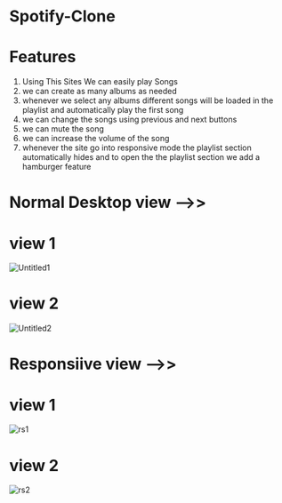 # Spotify-Clone

# Features
1. Using This Sites We can easily play Songs
2. we can create as many albums as needed
3. whenever we select any albums different songs will be loaded in the playlist and automatically play the first song
4. we can change the songs using previous and next buttons
5. we can mute the song
6. we can increase the volume of the song
7. whenever the site go into responsive mode the playlist section automatically hides and to open the the playlist section we add a hamburger feature

# Normal Desktop view -->>

# view 1
![Untitled1](https://github.com/user-attachments/assets/0ab8b7f8-c2dc-446f-ada2-3000d2554c7c)

# view 2
![Untitled2](https://github.com/user-attachments/assets/1f9cbf05-771d-458f-969c-ac257d4fa678)


# Responsiive view -->>

# view 1
![rs1](https://github.com/user-attachments/assets/4ba25df5-5ae7-4d1e-9500-742b46fdd6cb)

# view 2
![rs2](https://github.com/user-attachments/assets/b624a740-7cf4-4084-85e8-7ea631329724)

